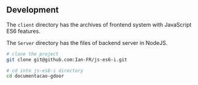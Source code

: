## Development

The ```client``` directory has the archives of frontend system with JavaScript ES6 features.

The ```Server``` directory has the files of backend server in NodeJS.

```bash
# clone the project
git clone git@github.com:Ian-FR/js-es6-i.git

# cd into js-es6-i directory
cd documentacao-gdoor
```